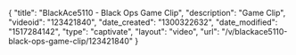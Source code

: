 {
    "title": "BlackAce5110 - Black Ops Game Clip",
    "description": "Game Clip",
    "videoid": "123421840",
    "date_created": "1300322632",
    "date_modified": "1517284142",
    "type": "captivate",
    "layout": "video",
    "url": "\/v\/blackace5110-black-ops-game-clip\/123421840"
}